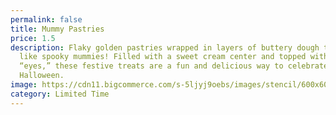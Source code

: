 ```yaml
---
permalink: false
title: Mummy Pastries
price: 1.5
description: Flaky golden pastries wrapped in layers of buttery dough to look
  like spooky mummies! Filled with a sweet cream center and topped with candy
  “eyes,” these festive treats are a fun and delicious way to celebrate
  Halloween.
image: https://cdn11.bigcommerce.com/s-5ljyj9oebs/images/stencil/600x600/products/12758/38253/P080624154548_1__89364.1734380509.jpg?c=2
category: Limited Time
---
```

